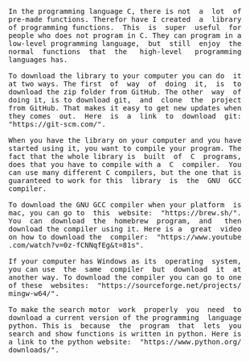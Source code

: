 
<pre>
In the programming language C, there is not  a  lot  of
pre-made functions. Therefor have I created  a  library
of programming functions.  This  is  super  useful  for
people who does not program in C. They can program in a
low-level programming language,  but  still  enjoy  the
normal  functions  that  the   high-level   programming
languages has.

To download the library to your computer you can do  it
at two ways. The first  of  way  of  doing  it,  is  to
download the zip folder from GitHub. The other  way  of
doing it, is to download git,  and  clone  the  project
from GitHub. That makes it easy to get new updates when
they comes  out.  Here  is  a  link  to  download  git:
"https://git-scm.com/".

When you have the library on your computer and you have
started using it, you want to compile your program. The
fact that the whole library is  built  of  C  programs,
does that you have to compile with a  C  compiler.  You
can use many different C compilers, but the one that is
guaranteed to work for this  library  is  the  GNU  GCC
compiler.

To download the GNU GCC compiler when your platform  is
mac, you can go to  this  website:  "https://brew.sh/".
You  can  download  the  homebrew  program,  and   then
download the compiler using it. Here is a  great  video
on how to download the  compiler:  "https://www.youtube
.com/watch?v=0z-fCNNqfEg&t=81s".

If your computer has Windows as its  operating  system,
you can use  the  same  compiler  but  download  it  at
another way. To download the compiler you can go to one
of these  websites:  "https://sourceforge.net/projects/
mingw-w64/".

To make the search motor  work  properly  you  need  to
download a current version of the programming  language
python. This is  because  the  program  that  lets  you
search and show functions is written in python. Here is
a link to the python website:  "https://www.python.org/
downloads/".
</pre>
